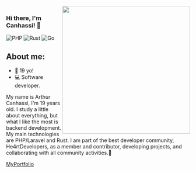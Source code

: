 <img align="right" src="https://agencefl.com/wp-content/uploads/2020/05/creation-site-internet-perpignan-1.png" height="350"/>

### Hi there, I'm Canhassi! 👋

![PHP](https://img.shields.io/badge/php-%23777BB4.svg?style=for-the-badge&logo=php&logoColor=white)
![Rust](https://img.shields.io/badge/rust-%23000000.svg?style=for-the-badge&logo=rust&logoColor=white)
![Go](https://img.shields.io/badge/go-%2300ADD8.svg?style=for-the-badge&logo=go&logoColor=white)

## About me:
- 🎂 19 yo!
- 💻 Software developer.

My name is Arthur Canhassi, I'm 19 years old. I study a little about everything, but what I like the most is backend development. My main technologies are PHP/Laravel and Rust. I am part of the best developer community, He4rtDevelopers, as a member and contributor, developing projects, and collaborating with all community activities.💜

[MyPortfolio](https://canhassi.tech)
